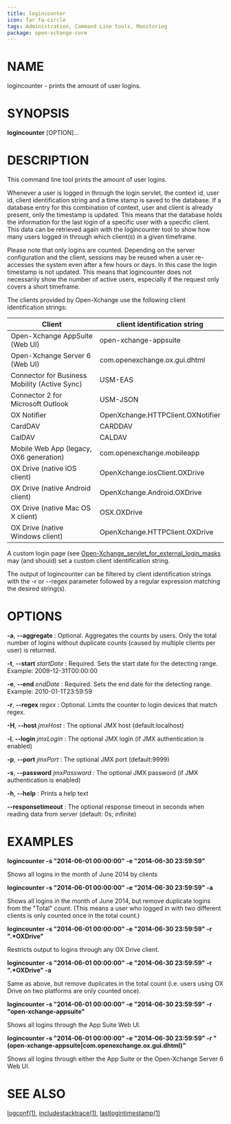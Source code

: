 ```yaml
---
title: logincounter
icon: far fa-circle
tags: Administration, Command Line tools, Monitoring
package: open-xchange-core
---
```


# NAME

logincounter - prints the amount of user logins.

# SYNOPSIS

**logincounter** [OPTION]...

# DESCRIPTION

This command line tool prints the amount of user logins.

Whenever a user is logged in through the login servlet, the context id, user id, client identification string and a time stamp is saved to the database. If a database entry for this combination of context, user and client is already present, only the timestamp is updated. This means that the database holds the information for the last login of a specific user with a specific client. This data can be retrieved again with the logincounter tool to show how many users logged in through which client(s) in a given timeframe.

Please note that only logins are counted. Depending on the server configuration and the client, sessions may be reused when a user re-accesses the system even after a few hours or days. In this case the login timestamp is not updated. This means that logincounter does not necessarily show the number of active users, especially if the request only covers a short timeframe.

The clients provided by Open-Xchange use the following client identification strings:

| Client                                        | client identification string      |
|-----------------------------------------------|-----------------------------------|
| Open-Xchange AppSuite (Web UI)                | open-xchange-appsuite             |
| Open-Xchange Server 6 (Web UI)                | com.openexchange.ox.gui.dhtml     |
| Connector for Business Mobility (Active Sync) | USM-EAS                           |
| Connector 2 for Microsoft Outlook 	        | USM-JSON                          |
| OX Notifier 	                                | OpenXchange.HTTPClient.OXNotifier |
| CardDAV                                       | CARDDAV                           |
| CalDAV 	                                    | CALDAV                            |
| Mobile Web App (legacy, OX6 generation)       | com.openexchange.mobileapp        |
| OX Drive (native iOS client)                  | OpenXchange.iosClient.OXDrive     |
| OX Drive (native Android client)              | OpenXchange.Android.OXDrive       |
| OX Drive (native Mac OS X client)             | OSX.OXDrive                       |
| OX Drive (native Windows client)              | OpenXchange.HTTPClient.OXDrive    |

A custom login page (see [Open-Xchange_servlet_for_external_login_masks](http://oxpedia.org/wiki/index.php?title=Open-Xchange_servlet_for_external_login_masks) may (and should) set a custom client identification string.

The output of logincounter can be filtered by client identification strings with the -r or --regex parameter followed by a regular expression matching the desired string(s).

# OPTIONS
 
**-a**, **--aggregate**
: Optional. Aggregates the counts by users. Only the total number of logins without duplicate counts (caused by multiple clients per user) is returned.

**-t**, **--start** *startDate*
: Required. Sets the start date for the detecting range. Example: 2009-12-31T00:00:00

**-e**, **--end** *endDate*
: Required. Sets the end date for the detecting range. Example: 2010-01-1T23:59:59

**-r**, **--regex** *regex*
: Optional. Limits the counter to login devices that match regex.

**-H**, **--host** *jmxHost*
: The optional JMX host (default:localhost)

**-l**, **--login** *jmxLogin*
: The optional JMX login (if JMX authentication is enabled)

**-p**, **--port** *jmxPort*
: The optional JMX port (default:9999)

**-s**, **--password** *jmxPassword*
: The optional JMX password (if JMX authentication is enabled)

**-h**, **--help**
: Prints a help text

**--responsetimeout**
: The optional response timeout in seconds when reading data from server (default: 0s; infinite)

# EXAMPLES

**logincounter -s "2014-06-01 00:00:00" -e "2014-06-30 23:59:59"**

Shows all logins in the month of June 2014 by clients

**logincounter -s "2014-06-01 00:00:00" -e "2014-06-30 23:59:59" -a**

Shows all logins in the month of June 2014, but remove duplicate logins from the "Total" count. (This means a user who logged in with two different clients is only counted once in the total count.)

**logincounter -s "2014-06-01 00:00:00" -e "2014-06-30 23:59:59" -r ".\*OXDrive"**

Restricts output to logins through any OX Drive client.

**logincounter -s "2014-06-01 00:00:00" -e "2014-06-30 23:59:59" -r ".\*OXDrive" -a**

Same as above, but remove duplicates in the total count (i.e. users using OX Drive on two platforms are only counted once).

**logincounter -s "2014-06-01 00:00:00" -e "2014-06-30 23:59:59" -r "open-xchange-appsuite"**

Shows all logins through the App Suite Web UI.

**logincounter -s "2014-06-01 00:00:00" -e "2014-06-30 23:59:59" -r "(open-xchange-appsuite|com.openexchange.ox.gui.dhtml)"**

Shows all logins through either the App Suite or the Open-Xchange Server 6 Web UI.

# SEE ALSO

[logconf(1)](logconf), [includestacktrace(1)](includestacktrace), [lastlogintimestamp(1)](lastlogintimestamp)
